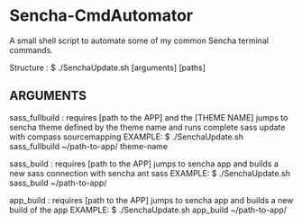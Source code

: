 Sencha-CmdAutomator
===================

A small shell script to automate some of my common Sencha terminal commands.

Structure : $ ./SenchaUpdate.sh [arguments] [paths]

ARGUMENTS
--------------------
sass_fullbuild : requires [path to the APP] and the [THEME NAME]
 	jumps to sencha theme defined by the theme name and runs complete sass update with compass sourcemapping
 	EXAMPLE: $ ./SenchaUpdate.sh sass_fullbuild ~/path-to-app/ theme-name
 
 sass_build : requires [path to the APP]
 	jumps to sencha app and builds a new sass connection with sencha ant sass
 	EXAMPLE: $ ./SenchaUpdate.sh sass_build ~/path-to-app/

app_build : requires [path to the APP]
 	jumps to sencha app and builds a new build of the app
 	EXAMPLE: $ ./SenchaUpdate.sh app_build ~/path-to-app/
